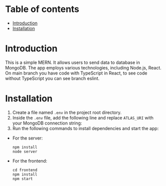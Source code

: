 # Table of contents
- [Introduction](#Introduction)
- [Installation](#Installation)

# Introduction
This is a simple MERN. It allows users to send data to database in MongoDB. The app employs various technologies, including Node.js, React. On main branch you have code with TypeScript in React, to see code without TypeScript you can see branch eslint.

# Installation

1. Create a file named `.env` in the project root directory.
2. Inside the `.env` file, add the following line and replace `ATLAS_URI` with your MongoDB connection string:
3. Run the following commands to install dependencies and start the app:

- For the server:

  ```
  npm install
  node server
  ```

- For the frontend:

  ```
  cd frontend
  npm install
  npm start
  ```
